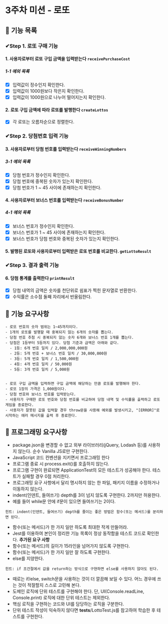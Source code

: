 # 3주차 미션 - 로또

## 📃 기능 목록

### ✔Step 1. 로또 구매 기능

#### 1. 사용자로부터 로또 구입 금액을 입력받는다 `receivePurchaseCost`

##### 1-1 예외 목록

- [x] 입력값이 정수인지 확인한다.
- [x] 입력값이 1000원보다 작은지 확인한다.
- [x] 입력값이 1000원으로 나누어 떨어지는지 확인한다.

#### 2. 로또 구입 금액에 따라 로또를 발행한다 `createLottos`

- [x] 각 로또는 오름차순으로 정렬한다.

### ✔Step 2. 당첨번호 입력 기능

#### 3. 사용자로부터 당첨 번호를 입력받는다 `receiveWinningNumbers`

##### 3-1 예외 목록

- [x] 당첨 번호가 정수인지 확인한다.
- [x] 당첨 번호에 중복된 숫자가 있는지 확인한다.
- [x] 당첨 번호가 1 ~ 45 사이에 존재하는지 확인한다.

#### 4. 사용자로부터 보너스 번호를 입력받는다 `receiveBonusNumber`

##### 4-1 예외 목록

- [x] 보너스 번호가 정수인지 확인한다.
- [x] 보너스 번호가 1 ~ 45 사이에 존재하는지 확인한다.
- [x] 보너스 번호가 당첨 번호와 중복된 숫자가 있는지 확인한다.

#### 5. 발행된 로또와 사용자로부터 입력받은 로또 번호를 비교한다. `getLottoResult`

### ✔Step 3. 결과 출력 기능

#### 6. 당첨 통계를 출력한다 `printResult`

- [x] 당첨 내역의 금액은 숫자를 천단위로 쉼표가 찍힌 문자열로 반환한다.
- [x] 수익률은 소수점 둘째 자리에서 반올림한다.

## 🎈 기능 요구사항

```text
- 로또 번호의 숫자 범위는 1~45까지이다.
- 1개의 로또를 발행할 때 중복되지 않는 6개의 숫자를 뽑는다.
- 당첨 번호 추첨 시 중복되지 않는 숫자 6개와 보너스 번호 1개를 뽑는다.
- 당첨은 1등부터 5등까지 있다. 당첨 기준과 금액은 아래와 같다.
  - 1등: 6개 번호 일치 / 2,000,000,000원
  - 2등: 5개 번호 + 보너스 번호 일치 / 30,000,000원
  - 3등: 5개 번호 일치 / 1,500,000원
  - 4등: 4개 번호 일치 / 50,000원
  - 5등: 3개 번호 일치 / 5,000원


- 로또 구입 금액을 입력하면 구입 금액에 해당하는 만큼 로또를 발행해야 한다.
- 로또 1장의 가격은 1,000원이다.
- 당첨 번호와 보너스 번호를 입력받는다.
- 사용자가 구매한 로또 번호와 당첨 번호를 비교하여 당첨 내역 및 수익률을 출력하고 로또 게임을 종료한다.
- 사용자가 잘못된 값을 입력할 경우 throw문을 사용해 예외를 발생시키고, "[ERROR]"로 시작하는 에러 메시지를 출력 후 종료한다.
```

## 🎯 프로그래밍 요구사항

- package.json을 변경할 수 없고 외부 라이브러리(jQuery, Lodash 등)를 사용하지 않는다. 순수 Vanilla JS로만 구현한다.
- JavaScript 코드 컨벤션을 지키면서 프로그래밍 한다
- 프로그램 종료 시 process.exit()를 호출하지 않는다.
- 프로그램 구현이 완료되면 ApplicationTest의 모든 테스트가 성공해야 한다. 테스트가 실패할 경우 0점 처리한다.
- 프로그래밍 요구 사항에서 달리 명시하지 않는 한 파일, 패키지 이름을 수정하거나 이동하지 않는다.
- indent(인덴트, 들여쓰기) depth를 3이 넘지 않도록 구현한다. 2까지만 허용한다.
- 예를 들어 while문 안에 if문이 있으면 들여쓰기는 2이다.

```text
힌트: indent(인덴트, 들여쓰기) depth를 줄이는 좋은 방법은 함수(또는 메서드)를 분리하면 된다.
```

- 함수(또는 메서드)가 한 가지 일만 하도록 최대한 작게 만들어라.
- Jest를 이용하여 본인이 정리한 기능 목록이 정상 동작함을 테스트 코드로 확인한다.
  **추가된 요구 사항**
- 함수(또는 메서드)의 길이가 15라인을 넘어가지 않도록 구현한다.
- 함수(또는 메서드)가 한 가지 일만 잘 하도록 구현한다.
- else를 지양한다.

```text
힌트: if 조건절에서 값을 return하는 방식으로 구현하면 else를 사용하지 않아도 된다.
```

- 때로는 if/else, switch문을 사용하는 것이 더 깔끔해 보일 수 있다. 어느 경우에 쓰는 것이 적절할지 스스로 고민해 본다.
- 도메인 로직에 단위 테스트를 구현해야 한다. 단, UI(Console.readLine, Console.print) 로직에 대한 단위 테스트는 제외한다.
- 핵심 로직을 구현하는 코드와 UI를 담당하는 로직을 구분한다.
- 단위 테스트 작성이 익숙하지 않다면 **tests**/LottoTest.js를 참고하여 학습한 후 테스트를 구현한다.
